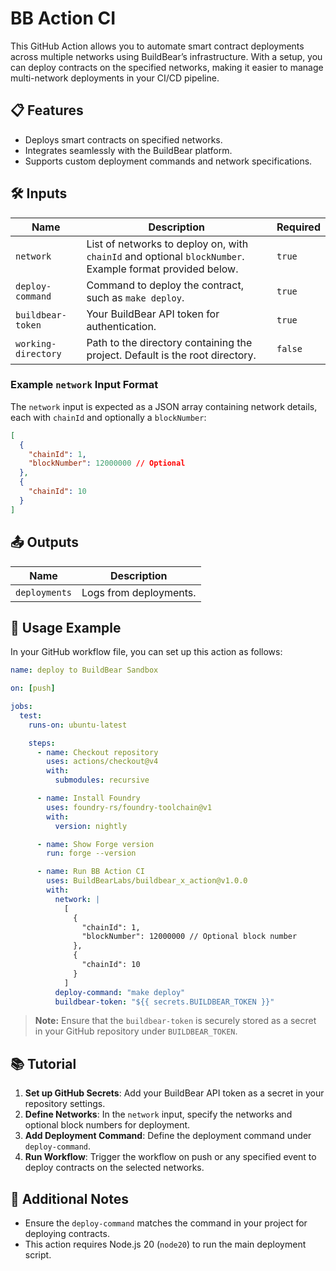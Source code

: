 # BB Action CI

This GitHub Action allows you to automate smart contract deployments across multiple networks using BuildBear’s infrastructure. With a setup, you can deploy contracts on the specified networks, making it easier to manage multi-network deployments in your CI/CD pipeline.

## 📋 Features

- Deploys smart contracts on specified networks.
- Integrates seamlessly with the BuildBear platform.
- Supports custom deployment commands and network specifications.

## 🛠️ Inputs

| Name               | Description                                                                                              | Required |
| ------------------ | -------------------------------------------------------------------------------------------------------- | -------- |
| `network`          | List of networks to deploy on, with `chainId` and optional `blockNumber`. Example format provided below. | `true`   |
| `deploy-command`   | Command to deploy the contract, such as `make deploy`.                                                   | `true`   |
| `buildbear-token`  | Your BuildBear API token for authentication.                                                             | `true`   |
| `working-directory`| Path to the directory containing the project. Default is the root directory.                             | `false`  |

### Example `network` Input Format

The `network` input is expected as a JSON array containing network details, each with `chainId` and optionally a `blockNumber`:

```json
[
  {
    "chainId": 1,
    "blockNumber": 12000000 // Optional
  },
  {
    "chainId": 10
  }
]
```

## 📤 Outputs

| Name          | Description              |
| ------------- | ------------------------ |
| `deployments` | Logs from deployments.   |

## 🚀 Usage Example

In your GitHub workflow file, you can set up this action as follows:

```yaml
name: deploy to BuildBear Sandbox

on: [push]

jobs:
  test:
    runs-on: ubuntu-latest

    steps:
      - name: Checkout repository
        uses: actions/checkout@v4
        with:
          submodules: recursive

      - name: Install Foundry
        uses: foundry-rs/foundry-toolchain@v1
        with:
          version: nightly

      - name: Show Forge version
        run: forge --version

      - name: Run BB Action CI
        uses: BuildBearLabs/buildbear_x_action@v1.0.0
        with:
          network: |
            [
              {
                "chainId": 1,
                "blockNumber": 12000000 // Optional block number
              },
              {
                "chainId": 10
              }
            ]
          deploy-command: "make deploy"
          buildbear-token: "${{ secrets.BUILDBEAR_TOKEN }}"
```

> **Note:** Ensure that the `buildbear-token` is securely stored as a secret in your GitHub repository under `BUILDBEAR_TOKEN`.

## 📚 Tutorial

1. **Set up GitHub Secrets**: Add your BuildBear API token as a secret in your repository settings.
2. **Define Networks**: In the `network` input, specify the networks and optional block numbers for deployment.
3. **Add Deployment Command**: Define the deployment command under `deploy-command`.
4. **Run Workflow**: Trigger the workflow on push or any specified event to deploy contracts on the selected networks.

## 📘 Additional Notes

- Ensure the `deploy-command` matches the command in your project for deploying contracts.
- This action requires Node.js 20 (`node20`) to run the main deployment script.

